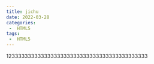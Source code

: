 ```yaml
---
title: jichu
date: 2022-03-28
categories:
 -  HTML5
tags:
 -  HTML5
--- 
```


12333333333333333333333333333333333333333333